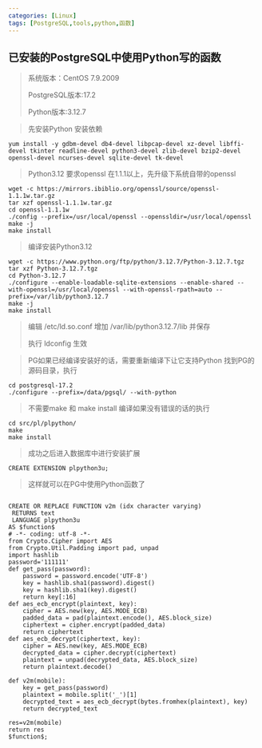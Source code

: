 ```yaml
---
categories: [Linux]
tags: [PostgreSQL,tools,python,函数]
---
```


## 已安装的PostgreSQL中使用Python写的函数

>系统版本：CentOS 7.9.2009
>
>PostgreSQL版本:17.2
>
>Python版本:3.12.7

>先安装Python
>安装依赖
```
yum install -y gdbm-devel db4-devel libpcap-devel xz-devel libffi-devel tkinter readline-devel python3-devel zlib-devel bzip2-devel openssl-devel ncurses-devel sqlite-devel tk-devel 
```
>Python3.12 要求openssl 在1.1.1以上，先升级下系统自带的openssl

```
wget -c https://mirrors.ibiblio.org/openssl/source/openssl-1.1.1w.tar.gz
tar xzf openssl-1.1.1w.tar.gz
cd openssl-1.1.1w
./config --prefix=/usr/local/openssl --openssldir=/usr/local/openssl
make -j
make install
```
>编译安装Python3.12

```
wget -c https://www.python.org/ftp/python/3.12.7/Python-3.12.7.tgz
tar xzf Python-3.12.7.tgz
cd Python-3.12.7
./configure --enable-loadable-sqlite-extensions --enable-shared --with-openssl=/usr/local/openssl --with-openssl-rpath=auto --prefix=/var/lib/python3.12.7
make -j
make install
```
>编辑 /etc/ld.so.conf 增加 /var/lib/python3.12.7/lib 并保存
>
>执行 ldconfig 生效



>PG如果已经编译安装好的话，需要重新编译下让它支持Python
>找到PG的源码目录，执行
```
cd postgresql-17.2
./configure --prefix=/data/pgsql/ --with-python
```
>不需要make 和 make install
编译如果没有错误的话的执行
```
cd src/pl/plpython/
make
make install
```

>成功之后进入数据库中进行安装扩展
```
CREATE EXTENSION plpython3u;
```
>这样就可以在PG中使用Python函数了

```

CREATE OR REPLACE FUNCTION v2m (idx character varying)
 RETURNS text
 LANGUAGE plpython3u
AS $function$
# -*- coding: utf-8 -*-
from Crypto.Cipher import AES
from Crypto.Util.Padding import pad, unpad
import hashlib
password='111111'
def get_pass(password):
    password = password.encode('UTF-8')
    key = hashlib.sha1(password).digest()
    key = hashlib.sha1(key).digest()
    return key[:16]
def aes_ecb_encrypt(plaintext, key):
    cipher = AES.new(key, AES.MODE_ECB)
    padded_data = pad(plaintext.encode(), AES.block_size)
    ciphertext = cipher.encrypt(padded_data)
    return ciphertext
def aes_ecb_decrypt(ciphertext, key):
    cipher = AES.new(key, AES.MODE_ECB)
    decrypted_data = cipher.decrypt(ciphertext)
    plaintext = unpad(decrypted_data, AES.block_size)
    return plaintext.decode()

def v2m(mobile):
    key = get_pass(password)
    plaintext = mobile.split('_')[1]
    decrypted_text = aes_ecb_decrypt(bytes.fromhex(plaintext), key)
    return decrypted_text

res=v2m(mobile)
return res
$function$;

```



